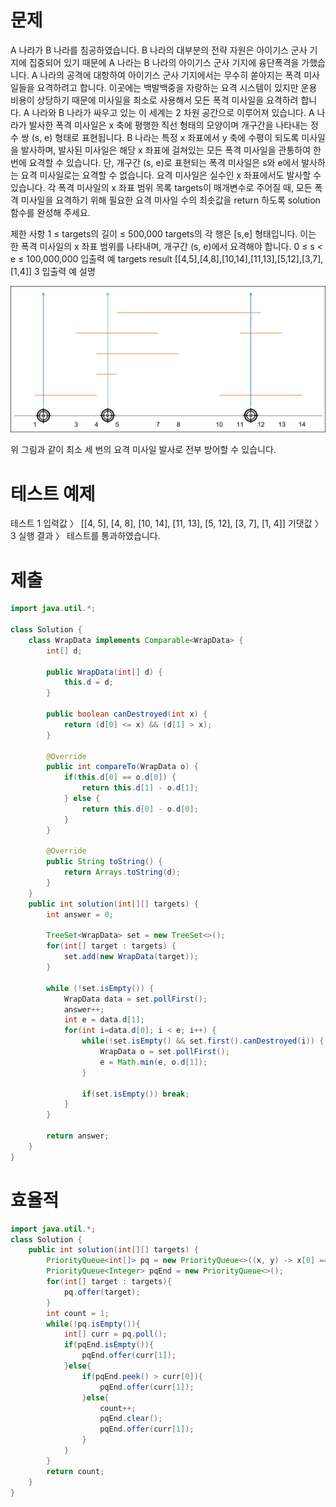# 문제
A 나라가 B 나라를 침공하였습니다. B 나라의 대부분의 전략 자원은 아이기스 군사 기지에 집중되어 있기 때문에 A 나라는 B 나라의 아이기스 군사 기지에 융단폭격을 가했습니다.
A 나라의 공격에 대항하여 아이기스 군사 기지에서는 무수히 쏟아지는 폭격 미사일들을 요격하려고 합니다. 이곳에는 백발백중을 자랑하는 요격 시스템이 있지만 운용 비용이 상당하기 때문에 미사일을 최소로 사용해서 모든 폭격 미사일을 요격하려 합니다.
A 나라와 B 나라가 싸우고 있는 이 세계는 2 차원 공간으로 이루어져 있습니다. A 나라가 발사한 폭격 미사일은 x 축에 평행한 직선 형태의 모양이며 개구간을 나타내는 정수 쌍 (s, e) 형태로 표현됩니다. B 나라는 특정 x 좌표에서 y 축에 수평이 되도록 미사일을 발사하며, 발사된 미사일은 해당 x 좌표에 걸쳐있는 모든 폭격 미사일을 관통하여 한 번에 요격할 수 있습니다. 단, 개구간 (s, e)로 표현되는 폭격 미사일은 s와 e에서 발사하는 요격 미사일로는 요격할 수 없습니다. 요격 미사일은 실수인 x 좌표에서도 발사할 수 있습니다.
각 폭격 미사일의 x 좌표 범위 목록 targets이 매개변수로 주어질 때, 모든 폭격 미사일을 요격하기 위해 필요한 요격 미사일 수의 최솟값을 return 하도록 solution 함수를 완성해 주세요.

제한 사항
1 ≤ targets의 길이 ≤ 500,000
targets의 각 행은 [s,e] 형태입니다.
이는 한 폭격 미사일의 x 좌표 범위를 나타내며, 개구간 (s, e)에서 요격해야 합니다.
0 ≤ s < e ≤ 100,000,000
입출력 예
targets	result
[[4,5],[4,8],[10,14],[11,13],[5,12],[3,7],[1,4]]	3
입출력 예 설명

![1](imgs/destroy_missile.1.png)

위 그림과 같이 최소 세 번의 요격 미사일 발사로 전부 방어할 수 있습니다.

# 테스트 예제
테스트 1
입력값 〉	[[4, 5], [4, 8], [10, 14], [11, 13], [5, 12], [3, 7], [1, 4]]
기댓값 〉	3
실행 결과 〉	테스트를 통과하였습니다.

# 제출
```java
import java.util.*;

class Solution {
    class WrapData implements Comparable<WrapData> {
        int[] d;

        public WrapData(int[] d) {
            this.d = d;
        }

        public boolean canDestroyed(int x) {
            return (d[0] <= x) && (d[1] > x);
        }

        @Override
        public int compareTo(WrapData o) {
            if(this.d[0] == o.d[0]) {
                return this.d[1] - o.d[1];
            } else {
                return this.d[0] - o.d[0];
            }
        }

        @Override
        public String toString() {
            return Arrays.toString(d);
        }
    }
    public int solution(int[][] targets) {
        int answer = 0;
        
        TreeSet<WrapData> set = new TreeSet<>();
        for(int[] target : targets) {
            set.add(new WrapData(target));
        }

        while (!set.isEmpty()) {
            WrapData data = set.pollFirst();
            answer++;
            int e = data.d[1];
            for(int i=data.d[0]; i < e; i++) {
                while(!set.isEmpty() && set.first().canDestroyed(i)) {
                    WrapData o = set.pollFirst();
                    e = Math.min(e, o.d[1]);
                }

                if(set.isEmpty()) break;
            }
        }

        return answer;
    }
}
```

# 효율적
```java
import java.util.*;
class Solution {
    public int solution(int[][] targets) {
        PriorityQueue<int[]> pq = new PriorityQueue<>((x, y) -> x[0] == y[0] ? x[1] - y[1] : x[0] - y[0]);
        PriorityQueue<Integer> pqEnd = new PriorityQueue<>();
        for(int[] target : targets){
            pq.offer(target);
        }
        int count = 1;
        while(!pq.isEmpty()){
            int[] curr = pq.poll();
            if(pqEnd.isEmpty()){
                pqEnd.offer(curr[1]);
            }else{
                if(pqEnd.peek() > curr[0]){
                    pqEnd.offer(curr[1]);
                }else{
                    count++;
                    pqEnd.clear();
                    pqEnd.offer(curr[1]);
                }
            }
        }
        return count;
    }
}
```